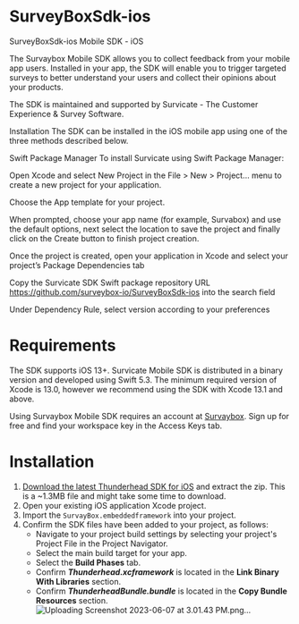 # SurveyBoxSdk-ios
SurveyBoxSdk-ios
Mobile SDK - iOS

The Survaybox Mobile SDK allows you to collect feedback from your mobile app users. Installed in your app, the SDK will enable you to trigger targeted surveys to better understand your users and collect their opinions about your products.

The SDK is maintained and supported by Survicate - The Customer Experience & Survey Software.

Installation The SDK can be installed in the iOS mobile app using one of the three methods described below.

Swift Package Manager To install Survicate using Swift Package Manager:

Open Xcode and select New Project in the File > New > Project… menu to create a new project for your application.

Choose the App template for your project.

When prompted, choose your app name (for example, Survabox) and use the default options, next select the location to save the project and finally click on the Create button to finish project creation.

Once the project is created, open your application in Xcode and select your project’s Package Dependencies tab

Copy the Survicate SDK Swift package repository URL https://github.com/surveybox-io/SurveyBoxSdk-ios into the search field

Under Dependency Rule, select version according to your preferences

# Requirements

The SDK supports iOS 13+. Survicate Mobile SDK is distributed in a binary version and developed using Swift 5.3. The minimum required version of Xcode is 13.0, however we recommend using the SDK with Xcode 13.1 and above.

Using Survaybox Mobile SDK requires an account at [Survaybox](https://surveybox.io/). Sign up for free and find your workspace key in the Access Keys tab.

# Installation
1. [Download the latest Thunderhead SDK for iOS](https://github.com/surveybox-io/SurveyBoxSdk-ios) and extract the zip. This is a ~1.3MB file and might take some time to download.
2. Open your existing iOS application Xcode project.
3. Import the `SurvayBox.embeddedframework` into your project.
4. Confirm the SDK files have been added to your project, as follows:
    + Navigate to your project build settings by selecting your project's Project File in the Project Navigator.
    + Select the main build target for your app.
    + Select the **Build Phases** tab.
    + Confirm **_Thunderhead.xcframework_** is located in the **Link Binary With Libraries** section.
    + Confirm **_ThunderheadBundle.bundle_** is located in the **Copy Bundle Resources** section.
![Uploading Screenshot 2023-06-07 at 3.01.43 PM.png…]()



